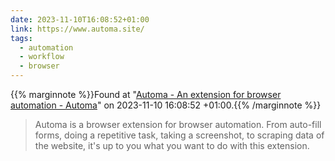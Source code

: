 ```yaml
---
date: 2023-11-10T16:08:52+01:00
link: https://www.automa.site/
tags:
  - automation
  - workflow
  - browser
---
```

{{% marginnote %}}Found at "[Automa - An extension for browser automation - Automa](https://web.archive.org/web/20231110160852/https://www.automa.site/)" on 2023-11-10 16:08:52 +01:00.{{% /marginnote %}}

> Automa is a browser extension for browser automation. From auto-fill forms, doing a repetitive task, taking a screenshot, to scraping data of the website, it's up to you what you want to do with this extension.